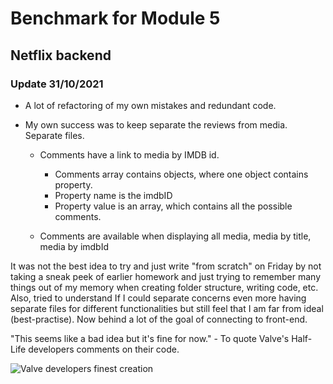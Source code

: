 # Benchmark for Module 5

## Netflix backend

### Update 31/10/2021

- A lot of refactoring of my own mistakes and redundant code.

- My own success was to keep separate the reviews from media. Separate files.

  - Comments have a link to media by IMDB id.

    - Comments array contains objects, where one object contains property.
    - Property name is the imdbID
    - Property value is an array, which contains all the possible comments.

  - Comments are available when displaying all media, media by title, media by imdbId

It was not the best idea to try and just write "from scratch" on Friday by not taking a sneak peek of earlier homework and just trying to remember many things out of my memory when creating folder structure, writing code, etc.
Also, tried to understand If I could separate concerns even more having separate files for different functionalities but still feel that I am far from ideal (best-practise).
Now behind a lot of the goal of connecting to front-end.

"This seems like a bad idea but it's fine for now." - To quote Valve's Half-Life developers comments on their code.

![Valve developers finest creation](http://vignette2.wikia.nocookie.net/halflifemachinima/images/2/2b/Gordon_freeman_4.JPG/revision/latest?cb=20100925150920, "Valve's greatest creation")
